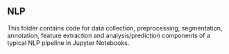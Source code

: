 ## NLP

This folder contains code for data collection, preprocessing, segmentation, annotation, feature extraction and analysis/prediction components of a typical NLP pipeline in Jupyter Notebooks.

